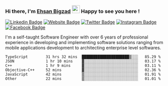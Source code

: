 ### Hi there, I'm <a href="https://ehsanbigzad.com" target="_blank">Ehsan Bigzad</a> <img src="https://media.giphy.com/media/hvRJCLFzcasrR4ia7z/giphy.gif" width="25px" height="25px"> Happy to see you here !

[![Linkedin Badge](https://img.shields.io/badge/-LinkedIn-0e76a8?style=flat-square&logo=Linkedin&logoColor=white)](https://linkedin.com/in/EhsanBigzad)
[![Website Badge](https://img.shields.io/badge/Website-3b5998?style=flat-square&logo=google-chrome&logoColor=white)](https://ehsanbigzad.com)
[![Twitter Badge](https://img.shields.io/badge/-Twitter-00acee?style=flat-square&logo=Twitter&logoColor=white)](https://twitter.com/EhsanBigzad)
[![Instagram Badge](https://img.shields.io/badge/-Instagram-e4405f?style=flat-square&logo=Instagram&logoColor=white)](https://instagram.com/ehsanbigzad/)
[![Facebook Badge](https://img.shields.io/badge/-Facebook-0088cc?style=flat-square&logo=Facebook&logoColor=white)](https://facebook.com/EhsanBigzad7)

I'm a self-taught Software Engineer with over 6 years of professional experience
in developing and implementing software solutions ranging from mobile applications development to architecting enterprise level softwares.

<!--START_SECTION:waka-->

```text
TypeScript        31 hrs 32 mins  █████████████████████▒░░░   85.29 %
JSON              1 hr 10 mins    ▓░░░░░░░░░░░░░░░░░░░░░░░░   03.17 %
C++               1 hr 9 mins     ▓░░░░░░░░░░░░░░░░░░░░░░░░   03.11 %
Objective-C++     52 mins         ▓░░░░░░░░░░░░░░░░░░░░░░░░   02.36 %
JavaScript        42 mins         ▒░░░░░░░░░░░░░░░░░░░░░░░░   01.91 %
Other             22 mins         ▒░░░░░░░░░░░░░░░░░░░░░░░░   01.01 %
```

<!--END_SECTION:waka-->
